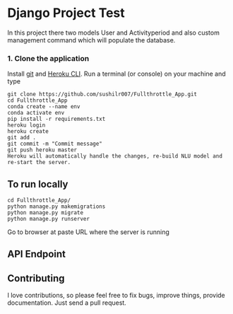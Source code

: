 # Django Project Test

In this project there two models User and Activityperiod and also custom management command which will populate the database. 


### 1. Clone the application

Install [git](https://git-scm.com/downloads) and [Heroku CLI](https://devcenter.heroku.com/articles/heroku-cli#download-and-install).
Run a terminal (or console) on your machine and type

```
git clone https://github.com/sushilr007/Fullthrottle_App.git
cd Fullthrottle_App
conda create --name env
conda activate env
pip install -r requirements.txt
heroku login
heroku create 
git add .
git commit -m "Commit message"
git push heroku master
Heroku will automatically handle the changes, re-build NLU model and re-start the server.
```

## To run locally
```
cd Fullthrottle_App/
python manage.py makemigrations
python manage.py migrate
python manage.py runserver
```
Go to browser at paste URL where the server is running

## API Endpoint 



## Contributing

I love contributions, so please feel free to fix bugs, improve things, provide documentation. Just send a pull request.
